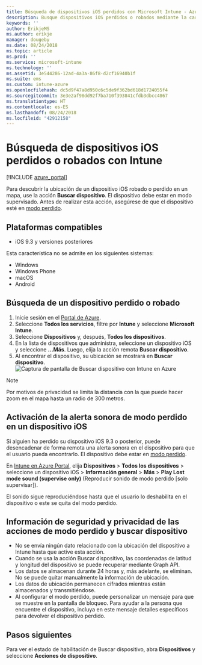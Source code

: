 ```yaml
---
title: Búsqueda de dispositivos iOS perdidos con Microsoft Intune - Azure | Microsoft Docs
description: Busque dispositivos iOS perdidos o robados mediante la característica de búsqueda de dispositivos de Microsoft Intune. Puede obtener detalles sobre la información de privacidad y seguridad usando la acción de búsqueda de dispositivos.
keywords: ''
author: ErikjeMS
ms.author: erikje
manager: dougeby
ms.date: 08/24/2018
ms.topic: article
ms.prod: ''
ms.service: microsoft-intune
ms.technology: ''
ms.assetid: 3e544286-12ad-4a3a-86f8-d2cf16940b1f
ms.suite: ems
ms.custom: intune-azure
ms.openlocfilehash: dc5d9f47a8d950c6c5de9f362bd618d1724055f4
ms.sourcegitcommit: 3e3e2af98dd92f7ba710f393841cfdb3dbcc4867
ms.translationtype: HT
ms.contentlocale: es-ES
ms.lasthandoff: 08/24/2018
ms.locfileid: "42912158"
---
```

# <a name="locate-lost-or-stolen-ios-devices-with-intune"></a>Búsqueda de dispositivos iOS perdidos o robados con Intune

[!INCLUDE [azure_portal](./includes/azure_portal.md)]

Para descubrir la ubicación de un dispositivo iOS robado o perdido en un mapa, use la acción **Buscar dispositivo**. El dispositivo debe estar en modo supervisado. Antes de realizar esta acción, asegúrese de que el dispositivo esté en [modo perdido](device-lost-mode.md).

## <a name="supported-platforms"></a>Plataformas compatibles

- iOS 9.3 y versiones posteriores

Esta característica no se admite en los siguientes sistemas: 
- Windows
- Windows Phone
- macOS
- Android

## <a name="locate-a-lost-or-stolen-device"></a>Búsqueda de un dispositivo perdido o robado

1. Inicie sesión en el [Portal de Azure](https://portal.azure.com).
2. Seleccione **Todos los servicios**, filtre por **Intune** y seleccione **Microsoft Intune**.
3. Seleccione **Dispositivos** y, después, **Todos los dispositivos**.
4. En la lista de dispositivos que administra, seleccione un dispositivo iOS y seleccione **...Más**. Luego, elija la acción remota **Buscar dispositivo**.
5. Al encontrar el dispositivo, su ubicación se mostrará en **Buscar dispositivo**.
    ![Captura de pantalla de Buscar dispositivo con Intune en Azure](./media/locate-device.png)

>[!NOTE]
>Por motivos de privacidad se limita la distancia con la que puede hacer zoom en el mapa hasta un radio de 300 metros.

## <a name="activate-lost-mode-sound-alert-on-an-ios-device"></a>Activación de la alerta sonora de modo perdido en un dispositivo iOS

Si alguien ha perdido su dispositivo iOS 9.3 o posterior, puede desencadenar de forma remota una alerta sonora en el dispositivo para que el usuario pueda encontrarlo. El dispositivo debe estar en [modo perdido](device-lost-mode.md).

En [Intune en Azure Portal](https://aka.ms/intuneportal), elija **Dispositivos** > **Todos los dispositivos** > seleccione un dispositivo iOS > **Información general** > **Más** > **Play Lost mode sound (supervise only)** (Reproducir sonido de modo perdido [solo supervisar]).

El sonido sigue reproduciéndose hasta que el usuario lo deshabilita en el dispositivo o este se quita del modo perdido.


## <a name="security-and-privacy-information-for-lost-mode-and-locate-device-actions"></a>Información de seguridad y privacidad de las acciones de modo perdido y buscar dispositivo
- No se envía ningún dato relacionado con la ubicación del dispositivo a Intune hasta que active esta acción.
- Cuando se usa la acción Buscar dispositivo, las coordenadas de latitud y longitud del dispositivo se puede recuperar mediante Graph API.
- Los datos se almacenan durante 24 horas y, más adelante, se eliminan. No se puede quitar manualmente la información de ubicación.
- Los datos de ubicación permanecen cifrados mientras están almacenados y transmitiéndose.
- Al configurar el modo perdido, puede personalizar un mensaje para que se muestre en la pantalla de bloqueo. Para ayudar a la persona que encuentre el dispositivo, incluya en este mensaje detalles específicos para devolver el dispositivo perdido.

## <a name="next-steps"></a>Pasos siguientes

Para ver el estado de habilitación de Buscar dispositivo, abra **Dispositivos** y seleccione **Acciones de dispositivo**.
